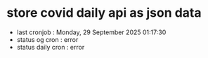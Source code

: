 # store covid daily api as json data

- last cronjob : Monday, 29 September 2025 01:17:30
- status og cron : error
- status daily cron : error
      
      